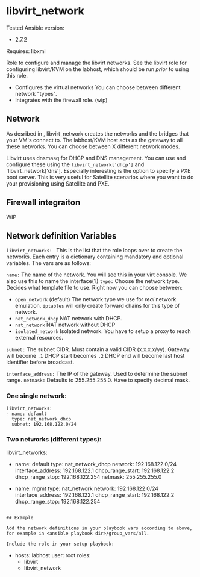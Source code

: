 libvirt_network
===============

Tested Ansible version: 
- 2.7.2

Requires: libxml

Role to configure and manage the libvirt networks.
See the libvirt role for configuring libvirt/KVM on the labhost, which should be run _prior_ to using this role.

- Configures the virtual networks
  You can choose between different network "types". 
- Integrates with the firewall role. (wip)

## Network

As desribed in <insert link here>, libvirt_network creates the networks and the bridges that your VM's connect to.
The labhost/KVM host acts as the gateway to all these networks.
You can choose between X different network modes.

Libvirt uses dnsmasq for DHCP and DNS management. 
You can use and configure these using the `libvirt_network['dhcp']` and `libvirt_network['dns'].
Especially interesting is the option to specify a PXE boot server. This is very useful for Satellite scenarios where you want to do your provisioning using Satellite and PXE. 

## Firewall integraiton

WIP

## Network definition Variables 

`libvirt_networks: ` This is the list that the role loops over to create the networks. Each entry is a dictionary containing mandatory and optional variables.
The vars are as follows:

`name:` The name of the network. You will see this in your virt console. We also use this to name the interface(?) 
`type:` Choose the network type. Decides what template file to use. Right now you can choose between:
- `open_network` (default) The network type we use for _real_ network emulation. `iptables` will only create forward chains for this type of network.
- `nat_network_dhcp` NAT network with DHCP.
- `nat_network` NAT network without DHCP
- `isolated_network` Isolated network. You have to setup a proxy to reach external resources.

`subnet:` The subnet CIDR. Must contain a valid CIDR (x.x.x.x/yy).
          Gateway will become `.1`
          DHCP start becomes  `.2`
          DHCP end will become last host identifier before broadcast.




`interface_address:` The IP of the gateway. Used to determine the subnet range.
`netmask:` Defaults to 255.255.255.0. Have to specify decimal mask. 


### One single network:
```
libvirt_networks:
- name: default
  type: nat_network_dhcp
  subnet: 192.168.122.0/24
```

### Two networks (different types):
libvirt_networks:
- name: default
  type: nat_network_dhcp
  network: 192.168.122.0/24
  interface_address: 192.168.122.1
  dhcp_range_start: 192.168.122.2
  dhcp_range_stop: 192.168.122.254
  netmask: 255.255.255.0

- name: mgmt 
  type: nat_network
  network: 192.168.122.0/24
  interface_address: 192.168.122.1
  dhcp_range_start: 192.168.122.2
  dhcp_range_stop: 192.168.122.254
```

## Example

Add the network definitions in your playbook vars according to above, for example in <ansible playbook dir>/group_vars/all.

Include the role in your setup playbook:
```
- hosts: labhost
  user: root
  roles:
  - libvirt
  - libvirt_network
```

